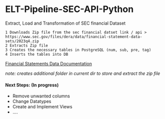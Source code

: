# ELT-Pipeline-SEC-API-Python
Extract, Load and Transformation of SEC financial Dataset 

    1 Downloads Zip file from the sec financial datset link / api > https://www.sec.gov/files/dera/data/financial-statement-data-sets/2023q4.zip
    2 Extracts Zip file 
    3 Creates the necessary tables in PostgreSQL (num, sub, pre, tag)
    4 Inserts the tables into DB

[Financial Statements Data Documentation](https://www.sec.gov/files/aqfs.pdf)

*note: creates additional folder in current dir to store and extract the zip file*

#### Next Steps: **(In progress)**
-    Remove unwanted columns
-    Change Datatypes
-    Create and Implement Views
-    ....
